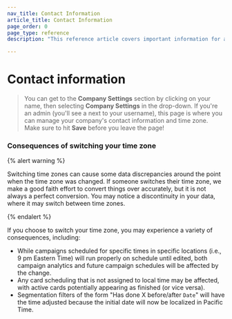 ```yaml
---
nav_title: Contact Information
article_title: Contact Information
page_order: 0
page_type: reference
description: "This reference article covers important information for admins on managing your company's contact information and time zone in Braze."

---
```


# Contact information

<style>
.fa-crown {
  color: gold;
}
</style>

> You can get to the **Company Settings** section by clicking on your name, then selecting **Company Settings** in the drop-down. If you're an admin (you'll see a <i class="fas  fa-crown" aria-label="crown icon"></i> next to your username), this page is where you can manage your company's contact information and time zone. Make sure to hit **Save** before you leave the page!

### Consequences of switching your time zone

{% alert warning %}

Switching time zones can cause some data discrepancies around the point when the time zone was changed. If someone switches their time zone, we make a good faith effort to convert things over accurately, but it is not always a perfect conversion. You may notice a discontinuity in your data, where it may switch between time zones.

{% endalert %}

If you choose to switch your time zone, you may experience a variety of consequences, including:

- While campaigns scheduled for specific times in specific locations (i.e., 9 pm Eastern Time) will run properly on schedule until edited, both campaign analytics and future campaign schedules will be affected by the change.
- Any card scheduling that is not assigned to local time may be affected, with active cards potentially appearing as finished (or vice versa).
- Segmentation filters of the form "Has done X before/after `Date`" will have the time adjusted because the initial date will now be localized in Pacific Time.